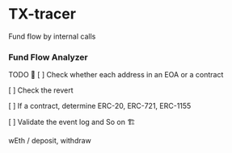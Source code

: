 # TX-tracer
Fund flow by internal calls

### Fund Flow Analyzer

TODO
🚧
[ ] Check whether each address in an EOA or a contract

[ ] Check the revert

[ ] If a contract, determine ERC-20, ERC-721, ERC-1155

[ ] Validate the event log
and So on 🏗️


wEth / deposit, withdraw


